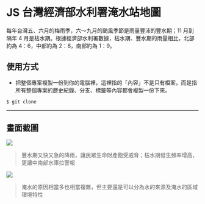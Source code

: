 # JS 台灣經濟部水利署淹水站地圖

每年台灣五、六月的梅雨季，六～九月的颱風季節是雨量豐沛的豐水期；11 月到隔年 4 月是枯水期。根據經濟部水利署數據，枯水期、豐水期的雨量相比，北部約為 4：6，中部約為 2：8，南部約為 1：9。

## 使用方式
- 把整個專案複製一份到你的電腦裡，這裡指的「內容」不是只有檔案，而是指所有整個專案的歷史紀錄、分支、標籤等內容都會複製一份下來。
```sh
$ git clone
```

----

## 畫面截圖
![](https://i.imgur.com/ONynPyU.png)
> 豐水期又快又急的降雨，讓民眾生命財產飽受威脅；枯水期發生頻率增高，更讓中南部水庫拉警報

![](https://i.imgur.com/TNZBFr4.png)
> 淹水的原因相當多也相當複雜，但主要還是可以分為水的來源及淹水的區域環境特性
